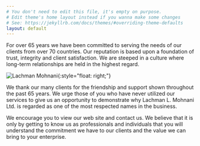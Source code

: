 ```yaml
---
# You don't need to edit this file, it's empty on purpose.
# Edit theme's home layout instead if you wanna make some changes
# See: https://jekyllrb.com/docs/themes/#overriding-theme-defaults
layout: default
---
```


For over 65 years we have been committed to serving the needs of our
clients from over 70 countries. Our reputation is based upon a
foundation of trust, integrity and client satisfaction. We are steeped
in a culture where long-term relationships are held in the highest
regard.

![Lachman Mohnani](../img/lachman-mohnani.jpg "Lachman Mohnani"){:style="float: right;"}

We thank our many clients for the friendship and support shown
throughout the past 65 years. We urge those of you who have never
utilized our services to give us an opportunity to demonstrate why
Lachman L. Mohnani Ltd. is regarded as one of the most respected
names in the business.

We encourage you to view our web site and contact us. We believe that
it is only by getting to know us as professionals and individuals
that you will understand the commitment we have to our clients and
the value we can bring to your enterprise.
